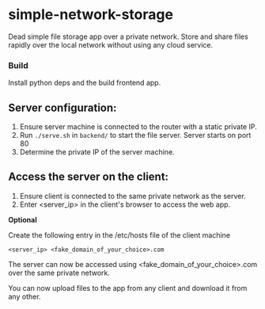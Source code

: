 # simple-network-storage
Dead simple file storage app over a private network. Store and share files rapidly over the local network without using any cloud service.

### Build 
Install python deps and the build frontend app.

## Server configuration:

1. Ensure server machine is connected to the router with a static private IP.
2. Run ```./serve.sh``` in ```backend/``` to start the file server. Server starts on port 80
2. Determine the private IP of the server machine.

## Access the server on the client:
1. Ensure client is connected to the same private network as the server.
2. Enter <server_ip> in the client's browser to access the web app.

**Optional**

Create the following entry in the /etc/hosts file of the client machine
```
<server_ip> <fake_domain_of_your_choice>.com
```
The server can now be accessed using <fake_domain_of_your_choice>.com over the same private network.

You can now upload files to the app from any client and download it from any other.
